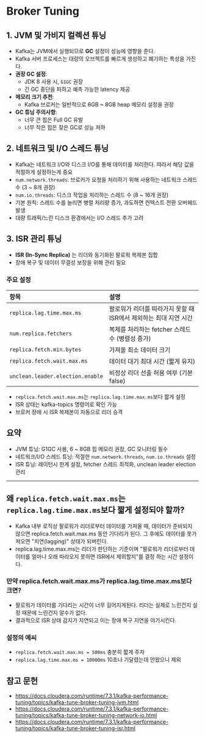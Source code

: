 
# Broker Tuning

## 1. JVM 및 가비지 컬렉션 튜닝

- Kafka는 JVM에서 실행되므로 **GC** 설정이 성능에 영향을 준다.
- Kafka 서버 프로세스는 대량의 오브젝트를 빠르게 생성하고 폐기하는 특성을 가진다.
- **권장 GC 설정**:
  - JDK 8 사용 시, `G1GC` 권장
  - 긴 GC 중단을 피하고 예측 가능한 latency 제공
- **메모리 크기 추천**:
  - Kafka 브로커는 일반적으로 6GB ~ 8GB heap 메모리 설정을 권장
- **GC 튜닝 주의사항**:
  - 너무 큰 힙은 Full GC 유발
  - 너무 작은 힙은 잦은 GC로 성능 저하

## 2. 네트워크 및 I/O 스레드 튜닝

- Kafka는 네트워크 I/O와 디스크 I/O를 통해 데이터를 처리한다. 따라서 해당 값을 적절하게 설정하는게 중요
- `num.network.threads`: 브로커가 요청을 처리하기 위해 사용하는 네트워크 스레드 수 (3 ~ 8개 권장) 
- `num.io.threads`: 디스크 작업을 처리하는 스레드 수 (8 ~ 16개 권장) 
- 기본 원칙: 스레드 수를 늘리면 병렬 처리량 증가, 과도하면 컨텍스트 전환 오버헤드 발생 
- 대량 트래픽/느린 디스크 환경에서는 I/O 스레드 추가 고려 


## 3. ISR 관리 튜닝

- **ISR (In-Sync Replica)** 는 리더와 동기화된 팔로워 복제본 집합
- 장애 복구 및 데이터 무결성 보장을 위해 관리 필요

### 주요 설정
| 항목 | 설명 |
|:---|:---|
| `replica.lag.time.max.ms` | 팔로워가 리더를 따라가지 못할 때 ISR에서 제외하는 최대 지연 시간 |
| `num.replica.fetchers` | 복제를 처리하는 fetcher 스레드 수 (병렬성 증가) |
| `replica.fetch.min.bytes` | 가져올 최소 데이터 크기 |
| `replica.fetch.wait.max.ms` | 데이터 대기 최대 시간 (짧게 유지) |
| `unclean.leader.election.enable` | 비정상 리더 선출 허용 여부 (기본 false) |

- `replica.fetch.wait.max.ms`는 `replica.lag.time.max.ms`보다 짧게 설정
- ISR 상태는 kafka-topics 명령어로 확인 가능
- 브로커 장애 시 ISR 복제본이 자동으로 리더 승격

## 요약
- JVM 튜닝: G1GC 사용, 6 ~ 8GB 힙 메모리 권장, GC 모니터링 필수
- 네트워크/I/O 스레드 튜닝: 적절한 `num.network.threads`, `num.io.threads` 설정
- ISR 튜닝: 레이턴시 한계 설정, fetcher 스레드 최적화, unclean leader election 관리

---

## 왜 `replica.fetch.wait.max.ms`는 `replica.lag.time.max.ms`보다 짧게 설정되야 할까?

- Kafka 내부 로직상 팔로워가 리더로부터 데이터를 가져올 때, 데이터가 준비되지 않으면 replica.fetch.wait.max.ms 동안 기다리가 된다. 
그 후에도 데이터를 못가져오면 "지연(lagging)" 상태가 되버린다.
- replica.lag.time.max.ms는 리더가 판단하는 기준이며 "팔로워가 리더로부터 데이터를 얼마나 오래 따라오지 못하면 ISR에서 제외할지"를 결정 하는 시간 설정이다.

### 만약 replica.fetch.wait.max.ms가 replica.lag.time.max.ms보다 크면?
- 팔로워가 데이터를 기다리는 시간이 너무 길어지게된다. 리더는 실제로 느린건지 설정 때문에 느린건지 알수가 없다.
- 결과적으로 ISR 상태 감지가 지연되고 이는 장애 복구 지연을 야기시킨다.

### 설정의 예씨
- `replica.fetch.wait.max.ms = 500ms` 충분히 짧게 주자
- `replica.lag.time.max.ms = 10000ms` 10초나 기달렸는데 안왔으니 제외

## 참고 문헌
- https://docs.cloudera.com/runtime/7.3.1/kafka-performance-tuning/topics/kafka-tune-broker-tuning-jvm.html
- https://docs.cloudera.com/runtime/7.3.1/kafka-performance-tuning/topics/kafka-tune-broker-tuning-network-io.html
- https://docs.cloudera.com/runtime/7.3.1/kafka-performance-tuning/topics/kafka-tune-broker-tuning-isr.html